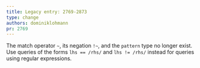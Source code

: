 ```yaml
---
title: Legacy entry: 2769-2873
type: change
authors: dominiklohmann
pr: 2769
---
```


The match operator `~`, its negation `!~`, and the `pattern` type no longer
exist. Use queries of the forms `lhs == /rhs/` and `lhs != /rhs/` instead for
queries using regular expressions.
